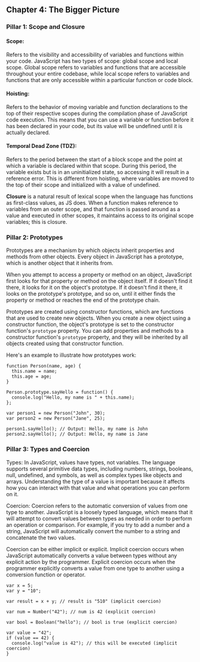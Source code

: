 ## Chapter 4: The Bigger Picture

### Pillar 1: Scope and Closure
####  Scope: 
Refers to the visibility and accessibility of variables and functions within your code. JavaScript has two types of scope: global scope and local scope. Global scope refers to variables and functions that are accessible throughout your entire codebase, while local scope refers to variables and functions that are only accessible within a particular function or code block.

#### Hoisting:
Refers to the behavior of moving variable and function declarations to the top of their respective scopes during the compilation phase of JavaScript code execution. This means that you can use a variable or function before it has been declared in your code, but its value will be undefined until it is actually declared.

#### Temporal Dead Zone (TDZ): 
Refers to the period between the start of a block scope and the point at which a variable is declared within that scope. During this period, the variable exists but is in an uninitialized state, so accessing it will result in a reference error. This is different from hoisting, where variables are moved to the top of their scope and initialized with a value of undefined.

**Closure**  is a natural result of lexical scope when the language has functions as first-class values, as JS does. When a function makes reference to variables from an outer scope, and that function is passed around as a value and executed in other scopes, it maintains access to its original scope variables; this is closure.

### Pillar 2: Prototypes

Prototypes are a mechanism by which objects inherit properties and methods from other objects. Every object in JavaScript has a prototype, which is another object that it inherits from.

When you attempt to access a property or method on an object, JavaScript first looks for that property or method on the object itself. If it doesn't find it there, it looks for it on the object's prototype. If it doesn't find it there, it looks on the prototype's prototype, and so on, until it either finds the property or method or reaches the end of the prototype chain.

Prototypes are created using constructor functions, which are functions that are used to create new objects. When you create a new object using a constructor function, the object's prototype is set to the constructor function's `prototype` property. You can add properties and methods to a constructor function's `prototype` property, and they will be inherited by all objects created using that constructor function.

Here's an example to illustrate how prototypes work:

```
function Person(name, age) {
  this.name = name;
  this.age = age;
}

Person.prototype.sayHello = function() {
  console.log("Hello, my name is " + this.name);
};

var person1 = new Person("John", 30);
var person2 = new Person("Jane", 25);

person1.sayHello(); // Output: Hello, my name is John
person2.sayHello(); // Output: Hello, my name is Jane
```

### Pillar 3: Types and Coercion

Types: In JavaScript, values have types, not variables. The language supports several primitive data types, including numbers, strings, booleans, null, undefined, and symbols, as well as complex types like objects and arrays. Understanding the type of a value is important because it affects how you can interact with that value and what operations you can perform on it.

Coercion: Coercion refers to the automatic conversion of values from one type to another. JavaScript is a loosely typed language, which means that it will attempt to convert values between types as needed in order to perform an operation or comparison. For example, if you try to add a number and a string, JavaScript will automatically convert the number to a string and concatenate the two values.

Coercion can be either implicit or explicit. Implicit coercion occurs when JavaScript automatically converts a value between types without any explicit action by the programmer. Explicit coercion occurs when the programmer explicitly converts a value from one type to another using a conversion function or operator.

```
var x = 5;
var y = "10";

var result = x + y; // result is "510" (implicit coercion)

var num = Number("42"); // num is 42 (explicit coercion)

var bool = Boolean("hello"); // bool is true (explicit coercion)

var value = "42";
if (value == 42) {
  console.log("value is 42"); // this will be executed (implicit coercion)
}
```